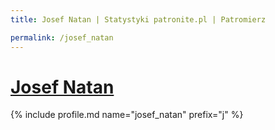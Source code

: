 ```yaml
---
title: Josef Natan | Statystyki patronite.pl | Patromierz

permalink: /josef_natan
---
```


# [Josef Natan](https://patronite.pl/josef_natan)

{% include profile.md name="josef_natan" prefix="j" %}
